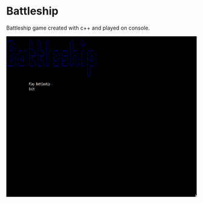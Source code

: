 # Battleship 
Battleship game created with c++ and played on console.


<img src="https://github.com/Stebis-dev/Battleship/blob/main/B0GzgZCX62.gif" align="center"
     alt="Game main screen" width="1000" height="425">
